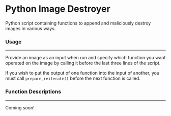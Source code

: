 # Python Image Destroyer

Python script containing functions to append and maliciously destroy images in various ways.

### Usage
---
Provide an image as an input when run and specify which function you want operated on the image by calling it before the last three lines of the script.

If you wish to put the output of one function into the input of another, you must call `prepare_reiterate()` before the next function is called.

### Function Descriptions
---
Coming soon!
